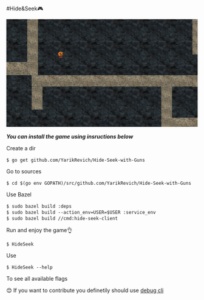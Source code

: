 #Hide&Seek🎮

![](preview.png)

**_You can install the game using insructions below_**

Create a dir

```
$ go get github.com/YarikRevich/Hide-Seek-with-Guns
```

Go to sources
```
$ cd $(go env GOPATH)/src/github.com/YarikRevich/Hide-Seek-with-Guns
```

Use Bazel

```
$ sudo bazel build :deps
$ sudo bazel build --action_env=USER=$USER :service_env
$ sudo bazel build //cmd:hide-seek-client 
```

Run and enjoy the game👌

```
$ HideSeek
```

Use 

```
$ HideSeek --help
```

To see all available flags

😊 If you want to contribute you definetily should use [debug cli](DEBUG.md)


